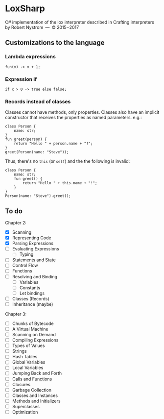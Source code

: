 # LoxSharp

C# implementation of the lox interpreter described in Crafting interpreters by Robert Nystrom — © 2015 – 2017

## Customizations to the language

### Lambda expressions

```
fun(x) -> x + 1;
```

### Expression if

```
if x > 0 -> true else false;
```

### Records instead of classes

Classes cannot have methods, only properties. Classes also have an implicit constructor that receives the properties as named parameters.
e.g.:
```
class Person {
    name: str;
}
fun greet(person) {
    return "Hello " + person.name + "!";
}
greet(Person(name: "Steve"));
```

Thus, there's no `this` (or `self`) and the the following is invalid:
```
class Person {
    name: str;
    fun greet() {
        return "Hello " + this.name + "!";
    }
}
Person(name: "Steve").greet();
```
## To do

Chapter 2:

- [X] Scanning
- [X] Representing Code
- [X] Parsing Expressions
- [ ] Evaluating Expressions
  - [ ] Typing
- [ ] Statements and State
- [ ] Control Flow
- [ ] Functions
- [ ] Resolving and Binding
  - [ ] Variables
  - [ ] Constants
  - [ ] Let bindings
- [ ] Classes (Records)
- [ ] Inheritance (maybe)

Chapter 3:

- [ ] Chunks of Bytecode
- [ ] A Virtual Machine
- [ ] Scanning on Demand
- [ ] Compiling Expressions
- [ ] Types of Values
- [ ] Strings
- [ ] Hash Tables
- [ ] Global Variables
- [ ] Local Variables
- [ ] Jumping Back and Forth
- [ ] Calls and Functions
- [ ] Closures
- [ ] Garbage Collection
- [ ] Classes and Instances
- [ ] Methods and Initializers
- [ ] Superclasses
- [ ] Optimization
